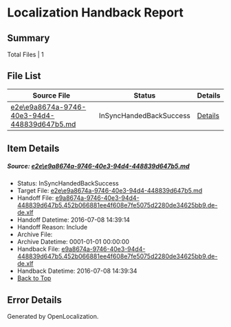# <a name='report-top'></a> Localization Handback Report

## Summary
 Total Files | 1

## File List
 Source File | Status | Details 
 ----------- | ------ | ------- 
 [e2e\e9a8674a-9746-40e3-94d4-448839d647b5.md](https://github.com/OpenLocalizationTestOrg/oltest/blob/d0df33315f6a12ed0dc5ee72d33a1769d1cdac4d/e2e/e9a8674a-9746-40e3-94d4-448839d647b5.md) | InSyncHandedBackSuccess | [Details](#3df8b023d3ad74c81e216118e9552b797796e9542)

## Item Details
##### <a name='3df8b023d3ad74c81e216118e9552b797796e9542'></a> Source: [e2e\e9a8674a-9746-40e3-94d4-448839d647b5.md](https://github.com/OpenLocalizationTestOrg/oltest/blob/d0df33315f6a12ed0dc5ee72d33a1769d1cdac4d/e2e/e9a8674a-9746-40e3-94d4-448839d647b5.md)
* Status: InSyncHandedBackSuccess
* Target File: [e2e\e9a8674a-9746-40e3-94d4-448839d647b5.md](https://github.com/OpenLocalizationTestOrg/oltest-dede-fly/blob/61c7ece1c6b70b06a63f426858c3f64248b81518/e2e/e9a8674a-9746-40e3-94d4-448839d647b5.md)
* Handoff File: [e9a8674a-9746-40e3-94d4-448839d647b5.452b066881ee4f608e7fe5075d2280de34625bb9.de-de.xlf](https://github.com/OpenLocalizationTestOrg/olhandoff-e2e/blob/c5555badb6e18b05f5c3f044c5d3943d72502575/ol-handoff/OpenLocalizationTestOrg/oltest-dede-fly/ci/ht/e9a8674a-9746-40e3-94d4-448839d647b5.452b066881ee4f608e7fe5075d2280de34625bb9.de-de.xlf)
* Handoff Datetime: 2016-07-08 14:39:14
* Handoff Reason: Include
* Archive File: 
* Archive Datetime: 0001-01-01 00:00:00
* Handback File: [e9a8674a-9746-40e3-94d4-448839d647b5.452b066881ee4f608e7fe5075d2280de34625bb9.de-de.xlf](https://github.com/OpenLocalizationTestOrg/olhandback-e2e/blob/ee2dbc09f0615b381b521594538f4486cb277257/ol-handback/OpenLocalizationTestOrg/oltest-dede-fly/ci/ht/e9a8674a-9746-40e3-94d4-448839d647b5.452b066881ee4f608e7fe5075d2280de34625bb9.de-de.xlf)
* Handback Datetime: 2016-07-08 14:39:34
* [Back to Top](#report-top)


## Error Details

Generated by OpenLocalization.
